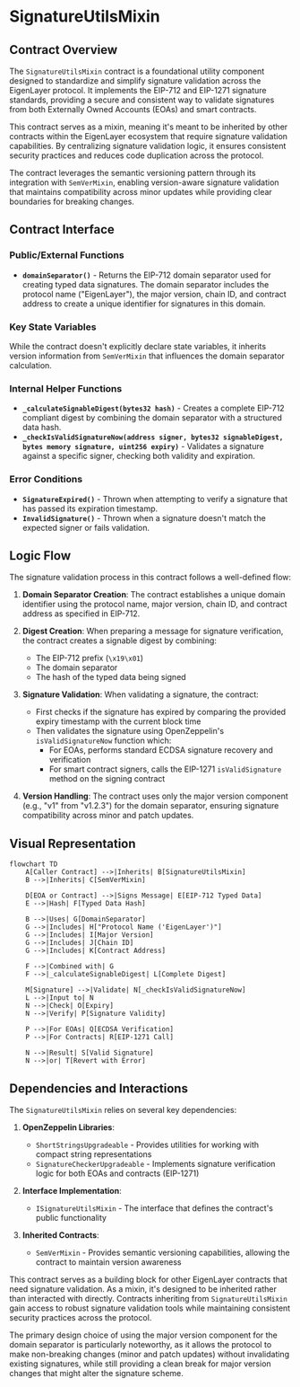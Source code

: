 # SignatureUtilsMixin

## Contract Overview

The `SignatureUtilsMixin` contract is a foundational utility component designed to standardize and simplify signature validation across the EigenLayer protocol. It implements the EIP-712 and EIP-1271 signature standards, providing a secure and consistent way to validate signatures from both Externally Owned Accounts (EOAs) and smart contracts.

This contract serves as a mixin, meaning it's meant to be inherited by other contracts within the EigenLayer ecosystem that require signature validation capabilities. By centralizing signature validation logic, it ensures consistent security practices and reduces code duplication across the protocol.

The contract leverages the semantic versioning pattern through its integration with `SemVerMixin`, enabling version-aware signature validation that maintains compatibility across minor updates while providing clear boundaries for breaking changes.

## Contract Interface

### Public/External Functions

- **`domainSeparator()`** - Returns the EIP-712 domain separator used for creating typed data signatures. The domain separator includes the protocol name ("EigenLayer"), the major version, chain ID, and contract address to create a unique identifier for signatures in this domain.

### Key State Variables

While the contract doesn't explicitly declare state variables, it inherits version information from `SemVerMixin` that influences the domain separator calculation.

### Internal Helper Functions

- **`_calculateSignableDigest(bytes32 hash)`** - Creates a complete EIP-712 compliant digest by combining the domain separator with a structured data hash.
- **`_checkIsValidSignatureNow(address signer, bytes32 signableDigest, bytes memory signature, uint256 expiry)`** - Validates a signature against a specific signer, checking both validity and expiration.

### Error Conditions

- **`SignatureExpired()`** - Thrown when attempting to verify a signature that has passed its expiration timestamp.
- **`InvalidSignature()`** - Thrown when a signature doesn't match the expected signer or fails validation.

## Logic Flow

The signature validation process in this contract follows a well-defined flow:

1. **Domain Separator Creation**: The contract establishes a unique domain identifier using the protocol name, major version, chain ID, and contract address as specified in EIP-712.

2. **Digest Creation**: When preparing a message for signature verification, the contract creates a signable digest by combining:
   - The EIP-712 prefix (`\x19\x01`)
   - The domain separator
   - The hash of the typed data being signed

3. **Signature Validation**: When validating a signature, the contract:
   - First checks if the signature has expired by comparing the provided expiry timestamp with the current block time
   - Then validates the signature using OpenZeppelin's `isValidSignatureNow` function which:
     - For EOAs, performs standard ECDSA signature recovery and verification
     - For smart contract signers, calls the EIP-1271 `isValidSignature` method on the signing contract

4. **Version Handling**: The contract uses only the major version component (e.g., "v1" from "v1.2.3") for the domain separator, ensuring signature compatibility across minor and patch updates.

## Visual Representation

```mermaid
flowchart TD
    A[Caller Contract] -->|Inherits| B[SignatureUtilsMixin]
    B -->|Inherits| C[SemVerMixin]
    
    D[EOA or Contract] -->|Signs Message| E[EIP-712 Typed Data]
    E -->|Hash| F[Typed Data Hash]
    
    B -->|Uses| G[DomainSeparator]
    G -->|Includes| H["Protocol Name ('EigenLayer')"]
    G -->|Includes| I[Major Version]
    G -->|Includes| J[Chain ID]
    G -->|Includes| K[Contract Address]
    
    F -->|Combined with| G
    F -->|_calculateSignableDigest| L[Complete Digest]
    
    M[Signature] -->|Validate| N[_checkIsValidSignatureNow]
    L -->|Input to| N
    N -->|Check| O[Expiry]
    N -->|Verify| P[Signature Validity]
    
    P -->|For EOAs| Q[ECDSA Verification]
    P -->|For Contracts| R[EIP-1271 Call]
    
    N -->|Result| S[Valid Signature] 
    N -->|or| T[Revert with Error]
```

## Dependencies and Interactions

The `SignatureUtilsMixin` relies on several key dependencies:

1. **OpenZeppelin Libraries**:
   - `ShortStringsUpgradeable` - Provides utilities for working with compact string representations
   - `SignatureCheckerUpgradeable` - Implements signature verification logic for both EOAs and contracts (EIP-1271)

2. **Interface Implementation**:
   - `ISignatureUtilsMixin` - The interface that defines the contract's public functionality

3. **Inherited Contracts**:
   - `SemVerMixin` - Provides semantic versioning capabilities, allowing the contract to maintain version awareness

This contract serves as a building block for other EigenLayer contracts that need signature validation. As a mixin, it's designed to be inherited rather than interacted with directly. Contracts inheriting from `SignatureUtilsMixin` gain access to robust signature validation tools while maintaining consistent security practices across the protocol.

The primary design choice of using the major version component for the domain separator is particularly noteworthy, as it allows the protocol to make non-breaking changes (minor and patch updates) without invalidating existing signatures, while still providing a clean break for major version changes that might alter the signature scheme.